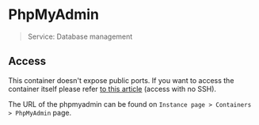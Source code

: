 # PhpMyAdmin

> Service: Database management

## Access

This container doesn't expose public ports. If you want to access the container itself please refer [to this article](access.md) (access with no SSH). 

The URL of the phpmyadmin can be found on `Instance page > Containers > PhpMyAdmin` page.